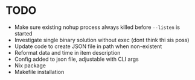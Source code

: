 # TODO
- Make sure existing nohup process always killed before `--listen` is started
- Investigate single binary solution without exec (dont think thi sis poss)
- Update code to create JSON file in path when non-existent 
- Reformat data and time in item description
- Config added to json file, adjustable with CLI args
- Nix package
- Makefile installation
